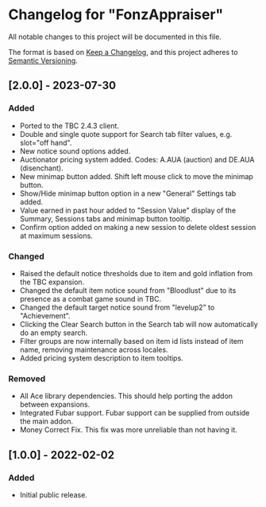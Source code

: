 # Changelog for "FonzAppraiser"

All notable changes to this project will be documented in this file.

The format is based on [Keep a Changelog](https://keepachangelog.com/en/1.0.0/),
and this project adheres to [Semantic Versioning](https://semver.org/spec/v2.0.0.html).

## [2.0.0] - 2023-07-30

### Added

- Ported to the TBC 2.4.3 client.
- Double and single quote support for Search tab filter values, e.g. slot="off hand".
- New notice sound options added.
- Auctionator pricing system added. Codes: A.AUA (auction) and DE.AUA (disenchant).
- New minimap button added. Shift left mouse click to move the minimap button.
- Show/Hide minimap button option in a new "General" Settings tab added.
- Value earned in past hour added to "Session Value" display of the Summary, Sessions tabs and minimap button tooltip.
- Confirm option added on making a new session to delete oldest session at maximum sessions.

### Changed

- Raised the default notice thresholds due to item and gold inflation from the TBC expansion.
- Changed the default item notice sound from "Bloodlust" due to its presence as a combat game sound in TBC.
- Changed the default target notice sound from "levelup2" to "Achievement".
- Clicking the Clear Search button in the Search tab will now automatically do an empty search.
- Filter groups are now internally based on item id lists instead of item name, removing maintenance across locales.
- Added pricing system description to item tooltips.

### Removed

- All Ace library dependencies. This should help porting the addon between expansions.
- Integrated Fubar support. Fubar support can be supplied from outside the main addon.
- Money Correct Fix. This fix was more unreliable than not having it.

## [1.0.0] - 2022-02-02

### Added

- Initial public release.